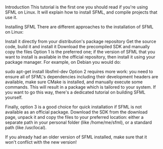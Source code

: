 Introduction
This tutorial is the first one you should read if you're using SFML on Linux. It will explain how to install SFML, and compile projects that use it.

Installing SFML
There are different approaches to the installation of SFML on Linux:

Install it directly from your distribution's package repository
Get the source code, build it and install it
Download the precompiled SDK and manually copy the files
Option 1 is the preferred one; if the version of SFML that you want to install is available in the official repository, then install it using your package manager. For example, on Debian you would do:

sudo apt-get install libsfml-dev
Option 2 requires more work: you need to ensure all of SFML's dependencies including their development headers are available, make sure CMake is installed, and manually execute some commands. This will result in a package which is tailored to your system.
If you want to go this way, there's a dedicated tutorial on building SFML yourself.

Finally, option 3 is a good choice for quick installation if SFML is not available as an official package. Download the SDK from the download page, unpack it and copy the files to your preferred location: either a separate path in your personal folder (like /home/me/sfml), or a standard path (like /usr/local).

If you already had an older version of SFML installed, make sure that it won't conflict with the new version!

